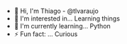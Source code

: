 - 👋 Hi, I'm Thiago - @tlvaraujo
- 👀 I'm interested in... Learning things
- 🌱 I'm currently learning... Python
- ⚡ Fun fact: ... Curious

<!---
tlvaraujo/tlvaraujo is a ✨ special ✨ repository because its `README.md` (this file) appears on your GitHub profile.
You can click the Preview link to take a look at your changes.
--->
